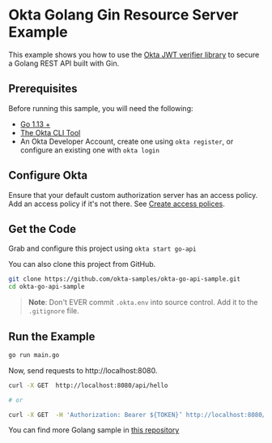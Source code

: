# Okta Golang Gin Resource Server Example

This example shows you how to use the [Okta JWT verifier library][] to secure a Golang REST API built with Gin.

## Prerequisites

Before running this sample, you will need the following:

- [Go 1.13 +](https://go.dev/dl/)
- [The Okta CLI Tool](https://github.com/okta/okta-cli/#installation)
- An Okta Developer Account, create one using `okta register`, or configure an existing one with `okta login`

## Configure Okta

Ensure that your default custom authorization server has an access policy. Add an access policy if it's not there. See [Create access polices](https://help.okta.com/okta_help.htm?type=oie&id=ext-create-access-policies).


## Get the Code

Grab and configure this project using `okta start go-api`

You can also clone this project from GitHub.

```bash
git clone https://github.com/okta-samples/okta-go-api-sample.git
cd okta-go-api-sample
```

> **Note**: Don't EVER commit `.okta.env` into source control. Add it to the `.gitignore` file.

## Run the Example

```bash
go run main.go
```

Now, send requests to http://localhost:8080.

```bash
curl -X GET  http://localhost:8080/api/hello

# or

curl -X GET  -H 'Authorization: Bearer ${TOKEN}’ http://localhost:8080/api/whoami
```

You can find more Golang sample in [this repository](https://github.com/okta/samples-golang)

[Okta JWT verifier library]: github.com/okta/okta-jwt-verifier-golang
